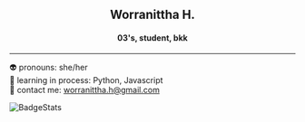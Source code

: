 ## <center> Worranittha H. </center>
#### <center> 03's, student, bkk </center>

_________________

👽 pronouns: she/her <br>
📖 learning in process: Python, Javascript <br>
📮 contact me: [worranittha.h@gmail.com](mailto:worranittha.h@gmail.com)

![BadgeStats](https://gists-readme.yizack.com/api?user=mildrrnt)

<!--
**mildrrnt/mildrrnt** is a ✨ _special_ ✨ repository because its `README.md` (this file) appears on your GitHub profile.

Here are some ideas to get you started:

- 🔭 I’m currently working on ...
- 🌱 I’m currently learning ...
- 👯 I’m looking to collaborate on ...
- 🤔 I’m looking for help with ...
- 💬 Ask me about ...
- 📫 How to reach me: ...
- 😄 Pronouns: ...
- ⚡ Fun fact: ...
-->
>
